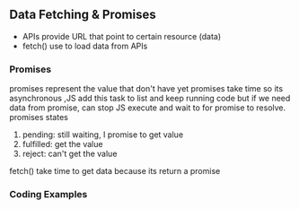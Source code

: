 ## Data Fetching & Promises
  - APIs provide URL that point to certain resource (data)
  - fetch() use to load data from APIs

### Promises  
promises represent the value that don't have yet promises take time so its asynchronous ,JS add this task to list and keep running code but if we need data from promise, can stop JS execute and wait to for promise to resolve. 
promises states
  1. pending: still waiting, I promise to get value
  2. fulfilled: get the value
  3. reject: can't get the value 

fetch() take time to get data because its return a promise
    
     
### Coding Examples
```javascript

```

